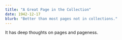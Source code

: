 ```yaml
---
title: "A Great Page in the Collection"
date: 1942-12-17
blurb: "Better than most pages not in collections."
---
```


It has deep thoughts on pages and pageness.